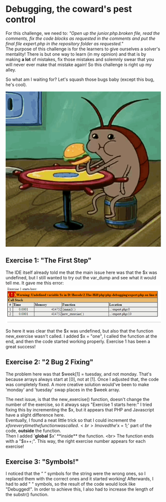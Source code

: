 # Debugging, the coward's pest control
For this challenge, we need to: *"Open up the junior.php.broken file, read the comments, fix the code blocks as requested in the comments and put the final file expert.php in the repository folder as requested."* <br>
The purpose of this challenge is for the learners to give ourselves a solver's mentality!
There is but one way to learn (in my opinion) and that is by making **a lot** of mistakes, fix those mistakes and solemnly swear that you will never ever make that mistake again!
So this challenge is right up my alley. <br>

So what am I waiting for? Let's squash those bugs baby (except this bug, he's cool).

![The cockroach of Spongebob eating a Krabby Patty](images/spongebob-cockrach.gif)

## Exercise 1: "The First Step"
The IDE itself already told me that the main issue here was that the $x was undefined, but I still wanted to try out the var_dump and see what it would tell me.
It gave me this error:
![alt text](images/exercise-1-error.PNG)

So here it was clear that the $x was undefined, but also that the function new_exercise wasn't called.
I added $x = "one", I called the function at the end, and then the code started working properly.
Exercise 1 has been a great success!

## Exercise 2: "2 Bug 2 Fixing"
The problem here was that $week[1] = tuesday, and not monday.
That's because arrays always start at [0], not at [1].
Once I adjusted that, the code was completely fixed.
A more creative solution would've been to make 'monday' and 'tuesday' swap places in the $week array.

The next issue, is that the new_exercise() function, doesn't change the number of the exercise, so it always says "Exercise 1 starts here:"
I tried fixing this by incrementing the $x, but it appears that PHP and Javascript have a slight difference here.<br>
Eventually, I found a neat little trick so that I could increment the $x for everytime the function was called. <br>
I moved the '$x = 1;' part of the code, **outside** the function.<br>
Then I added '**global** $x' **inside** the function. <br>
The function ends with a "$x++;".
This way, the right exercise number appears for each exercise!

## Exercise 3: "Symbols!"
I noticed that the “ “ symbols for the string were the wrong ones, so I replaced them with the correct ones and it started working!
Afterwards, I had to add " " symbols, so the result of the code would look like "Debugged!". 
In order to achieve this, I also had to increase the length of the substr() function.